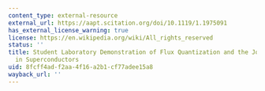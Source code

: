 ```yaml
---
content_type: external-resource
external_url: https://aapt.scitation.org/doi/10.1119/1.1975091
has_external_license_warning: true
license: https://en.wikipedia.org/wiki/All_rights_reserved
status: ''
title: Student Laboratory Demonstration of Flux Quantization and the Josephson Effect
  in Superconductors
uid: 8fcff4ad-f2aa-4f16-a2b1-cf77adee15a8
wayback_url: ''
---
```


